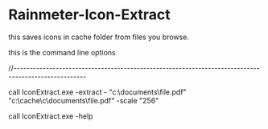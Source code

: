 # Rainmeter-Icon-Extract
this saves icons in cache folder from files you browse.


this is the command line options

//----------------------------------------------------------------------------------------------------

call IconExtract.exe -extract - "c:\documents\file.pdf" "c:\cache\c\documents\file.pdf" -scale "256"

call IconExtract.exe -help


